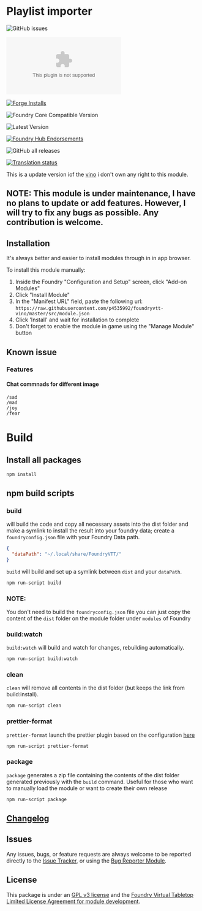 # Playlist importer 


![GitHub issues](https://img.shields.io/github/issues-raw/p4535992/foundryvtt-vino?style=for-the-badge)

![Latest Release Download Count](https://img.shields.io/github/downloads/p4535992/foundryvtt-vino/latest/module.zip?color=2b82fc&label=DOWNLOADS&style=for-the-badge)

[![Forge Installs](https://img.shields.io/badge/dynamic/json?label=Forge%20Installs&query=package.installs&suffix=%25&url=https%3A%2F%2Fforge-vtt.com%2Fapi%2Fbazaar%2Fpackage%2Fvino&colorB=006400&style=for-the-badge)](https://forge-vtt.com/bazaar#package=vino)

![Foundry Core Compatible Version](https://img.shields.io/badge/dynamic/json.svg?url=https%3A%2F%2Fraw.githubusercontent.com%2Fp4535992%2Ffoundryvtt-vino%2Fmaster%2Fsrc%2Fmodule.json&label=Foundry%20Version&query=$.compatibility.verified&colorB=orange&style=for-the-badge)

![Latest Version](https://img.shields.io/badge/dynamic/json.svg?url=https%3A%2F%2Fraw.githubusercontent.com%2Fp4535992%2Ffoundryvtt-vino%2Fmaster%2Fsrc%2Fmodule.json&label=Latest%20Release&prefix=v&query=$.version&colorB=red&style=for-the-badge)

[![Foundry Hub Endorsements](https://img.shields.io/endpoint?logoColor=white&url=https%3A%2F%2Fwww.foundryvtt-hub.com%2Fwp-json%2Fhubapi%2Fv1%2Fpackage%2Fvino%2Fshield%2Fendorsements&style=for-the-badge)](https://www.foundryvtt-hub.com/package/vino/)

![GitHub all releases](https://img.shields.io/github/downloads/p4535992/foundryvtt-vino/total?style=for-the-badge)

[![Translation status](https://weblate.foundryvtt-hub.com/widgets/vino/-/287x66-black.png)](https://weblate.foundryvtt-hub.com/engage/vino/)

This is a update version iof the [vino](https://github.com/cswendrowski/FoundryVTT-ViNo) i don't own any right to this module.

## NOTE: This module is **under maintenance**, I have no plans to update or add features. However, I will try to fix any bugs as possible. Any contribution is welcome.

## Installation

It's always better and easier to install modules through in in app browser.

To install this module manually:
1. Inside the Foundry "Configuration and Setup" screen, click "Add-on Modules"
2. Click "Install Module"
3. In the "Manifest URL" field, paste the following url:
`https://raw.githubusercontent.com/p4535992/foundryvtt-vino/master/src/module.json`
4. Click 'Install' and wait for installation to complete
5. Don't forget to enable the module in game using the "Manage Module" button

## Known issue


### Features

#### Chat commnads for different image

```
/sad
/mad
/joy
/fear
```

# Build

## Install all packages

```bash
npm install
```
## npm build scripts

### build

will build the code and copy all necessary assets into the dist folder and make a symlink to install the result into your foundry data; create a
`foundryconfig.json` file with your Foundry Data path.

```json
{
  "dataPath": "~/.local/share/FoundryVTT/"
}
```

`build` will build and set up a symlink between `dist` and your `dataPath`.

```bash
npm run-script build
```

### NOTE:

You don't need to build the `foundryconfig.json` file you can just copy the content of the `dist` folder on the module folder under `modules` of Foundry

### build:watch

`build:watch` will build and watch for changes, rebuilding automatically.

```bash
npm run-script build:watch
```

### clean

`clean` will remove all contents in the dist folder (but keeps the link from build:install).

```bash
npm run-script clean
```

### prettier-format

`prettier-format` launch the prettier plugin based on the configuration [here](./.prettierrc)

```bash
npm run-script prettier-format
```

### package

`package` generates a zip file containing the contents of the dist folder generated previously with the `build` command. Useful for those who want to manually load the module or want to create their own release

```bash
npm run-script package
```

## [Changelog](./changelog.md)

## Issues

Any issues, bugs, or feature requests are always welcome to be reported directly to the [Issue Tracker](https://github.com/cswendrowski/FoundryVTT-ViNo/issues ), or using the [Bug Reporter Module](https://foundryvtt.com/packages/bug-reporter/).

## License

This package is under an [GPL v3 license](LICENSE) and the [Foundry Virtual Tabletop Limited License Agreement for module development](https://foundryvtt.com/article/license/).
